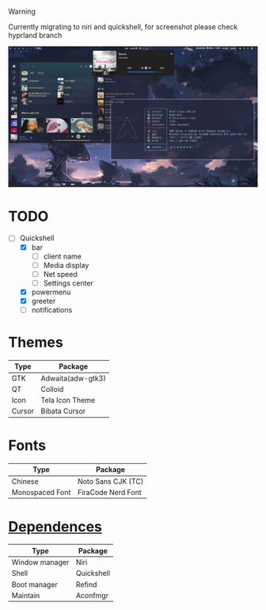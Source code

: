 > [!WARNING]
> Currently migrating to niri and quickshell, for screenshot please check hyprland branch

![screenshot](.dotfiles/assets/screenshot.png)
# TODO
- [ ] Quickshell
	- [x] bar
		- [ ] client name
		- [ ] Media display
		- [ ] Net speed
		- [ ] Settings center
	- [x] powermenu
	- [x] greeter
	- [ ] notifications

# Themes
|Type  |Package          |
|------|-----------------|
|GTK   |Adwaita(adw-gtk3)|
|QT    |Colloid          |
|Icon  |Tela Icon Theme  |
|Cursor|Bibata Cursor    |

# Fonts
|Type           |Package           |
|---------------|------------------|
|Chinese        |Noto Sans CJK (TC)|
|Monospaced Font|FiraCode Nerd Font|

# [Dependences](.config/aconfmgr/README.md)
|Type          |Package   |
|--------------|----------|
|Window manager|Niri      |
|Shell         |Quickshell|
|Boot manager  |Refind    |
|Maintain      |Aconfmgr  |
